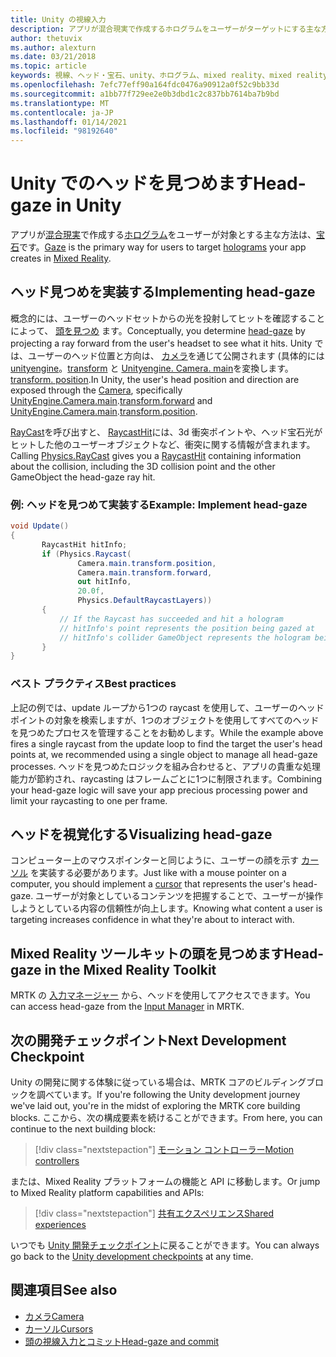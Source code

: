 ```yaml
---
title: Unity の視線入力
description: アプリが混合現実で作成するホログラムをユーザーがターゲットにする主な方法として、宝石入力を使用する方法について説明します。
author: thetuvix
ms.author: alexturn
ms.date: 03/21/2018
ms.topic: article
keywords: 視線、ヘッド・宝石、unity、ホログラム、mixed reality、mixed reality ヘッドセット、windows mixed reality ヘッドセット、virtual reality ヘッドセット、unity、Mixed Reality ツールキット
ms.openlocfilehash: 7efc77eff90a164fdc0476a90912a0f52c9bb33d
ms.sourcegitcommit: a1bb77f729ee2e0b3dbd1c2c837bb7614ba7b9bd
ms.translationtype: MT
ms.contentlocale: ja-JP
ms.lasthandoff: 01/14/2021
ms.locfileid: "98192640"
---
```

# <a name="head-gaze-in-unity"></a><span data-ttu-id="c2af1-104">Unity でのヘッドを見つめます</span><span class="sxs-lookup"><span data-stu-id="c2af1-104">Head-gaze in Unity</span></span>

<span data-ttu-id="c2af1-105">アプリが[混合現実](../../discover/mixed-reality.md)で作成する[ホログラム](../../discover/hologram.md)をユーザーが対象とする主な方法は、[宝石](../../design/gaze-and-commit.md)です。</span><span class="sxs-lookup"><span data-stu-id="c2af1-105">[Gaze](../../design/gaze-and-commit.md) is the primary way for users to target [holograms](../../discover/hologram.md) your app creates in [Mixed Reality](../../discover/mixed-reality.md).</span></span>

## <a name="implementing-head-gaze"></a><span data-ttu-id="c2af1-106">ヘッド見つめを実装する</span><span class="sxs-lookup"><span data-stu-id="c2af1-106">Implementing head-gaze</span></span>

<span data-ttu-id="c2af1-107">概念的には、ユーザーのヘッドセットからの光を投射してヒットを確認することによって、 [頭を見つめ](../../design/gaze-and-commit.md) ます。</span><span class="sxs-lookup"><span data-stu-id="c2af1-107">Conceptually, you determine [head-gaze](../../design/gaze-and-commit.md) by projecting a ray forward from the user's headset to see what it hits.</span></span> <span data-ttu-id="c2af1-108">Unity では、ユーザーのヘッド位置と方向は、 [カメラ](camera-in-unity.md)を通じて公開されます (具体的には [unityengine](https://docs.unity3d.com/ScriptReference/Camera-main.html)。[transform](https://docs.unity3d.com/ScriptReference/Transform-forward.html) と [Unityengine. Camera. main](https://docs.unity3d.com/ScriptReference/Camera-main.html)を変換します。[transform. position](https://docs.unity3d.com/ScriptReference/Transform-position.html).</span><span class="sxs-lookup"><span data-stu-id="c2af1-108">In Unity, the user's head position and direction are exposed through the [Camera](camera-in-unity.md), specifically [UnityEngine.Camera.main](https://docs.unity3d.com/ScriptReference/Camera-main.html).[transform.forward](https://docs.unity3d.com/ScriptReference/Transform-forward.html) and [UnityEngine.Camera.main](https://docs.unity3d.com/ScriptReference/Camera-main.html).[transform.position](https://docs.unity3d.com/ScriptReference/Transform-position.html).</span></span>

<span data-ttu-id="c2af1-109">[RayCast](https://docs.unity3d.com/ScriptReference/Physics.Raycast.html)を呼び出すと、 [RaycastHit](https://docs.unity3d.com/ScriptReference/RaycastHit.html)には、3d 衝突ポイントや、ヘッド宝石光がヒットした他のユーザーオブジェクトなど、衝突に関する情報が含まれます。</span><span class="sxs-lookup"><span data-stu-id="c2af1-109">Calling [Physics.RayCast](https://docs.unity3d.com/ScriptReference/Physics.Raycast.html) gives you a [RaycastHit](https://docs.unity3d.com/ScriptReference/RaycastHit.html) containing information about the collision, including the 3D collision point and the other GameObject the head-gaze ray hit.</span></span>

### <a name="example-implement-head-gaze"></a><span data-ttu-id="c2af1-110">例: ヘッドを見つめて実装する</span><span class="sxs-lookup"><span data-stu-id="c2af1-110">Example: Implement head-gaze</span></span>

```cs
void Update()
{
       RaycastHit hitInfo;
       if (Physics.Raycast(
               Camera.main.transform.position,
               Camera.main.transform.forward,
               out hitInfo,
               20.0f,
               Physics.DefaultRaycastLayers))
       {
           // If the Raycast has succeeded and hit a hologram
           // hitInfo's point represents the position being gazed at
           // hitInfo's collider GameObject represents the hologram being gazed at
       }
}
```

### <a name="best-practices"></a><span data-ttu-id="c2af1-111">ベスト プラクティス</span><span class="sxs-lookup"><span data-stu-id="c2af1-111">Best practices</span></span>

<span data-ttu-id="c2af1-112">上記の例では、update ループから1つの raycast を使用して、ユーザーのヘッドポイントの対象を検索しますが、1つのオブジェクトを使用してすべてのヘッドを見つめたプロセスを管理することをお勧めします。</span><span class="sxs-lookup"><span data-stu-id="c2af1-112">While the example above fires a single raycast from the update loop to find the target the user's head points at, we recommended using a single object to manage all head-gaze processes.</span></span> <span data-ttu-id="c2af1-113">ヘッドを見つめたロジックを組み合わせると、アプリの貴重な処理能力が節約され、raycasting はフレームごとに1つに制限されます。</span><span class="sxs-lookup"><span data-stu-id="c2af1-113">Combining your head-gaze logic will save your app precious processing power and limit your raycasting to one per frame.</span></span>

## <a name="visualizing-head-gaze"></a><span data-ttu-id="c2af1-114">ヘッドを視覚化する</span><span class="sxs-lookup"><span data-stu-id="c2af1-114">Visualizing head-gaze</span></span>

<span data-ttu-id="c2af1-115">コンピューター上のマウスポインターと同じように、ユーザーの顔を示す [カーソル](../../design/cursors.md) を実装する必要があります。</span><span class="sxs-lookup"><span data-stu-id="c2af1-115">Just like with a mouse pointer on a computer, you should implement a [cursor](../../design/cursors.md) that represents the user's head-gaze.</span></span> <span data-ttu-id="c2af1-116">ユーザーが対象としているコンテンツを把握することで、ユーザーが操作しようとしている内容の信頼性が向上します。</span><span class="sxs-lookup"><span data-stu-id="c2af1-116">Knowing what content a user is targeting increases confidence in what they're about to interact with.</span></span>

## <a name="head-gaze-in-the-mixed-reality-toolkit"></a><span data-ttu-id="c2af1-117">Mixed Reality ツールキットの頭を見つめます</span><span class="sxs-lookup"><span data-stu-id="c2af1-117">Head-gaze in the Mixed Reality Toolkit</span></span> 
<span data-ttu-id="c2af1-118">MRTK の [入力マネージャー](https://microsoft.github.io/MixedRealityToolkit-Unity/Documentation/Input/Overview.html) から、ヘッドを使用してアクセスできます。</span><span class="sxs-lookup"><span data-stu-id="c2af1-118">You can access head-gaze from the [Input Manager](https://microsoft.github.io/MixedRealityToolkit-Unity/Documentation/Input/Overview.html) in MRTK.</span></span>

## <a name="next-development-checkpoint"></a><span data-ttu-id="c2af1-119">次の開発チェックポイント</span><span class="sxs-lookup"><span data-stu-id="c2af1-119">Next Development Checkpoint</span></span>

<span data-ttu-id="c2af1-120">Unity の開発に関する体験に従っている場合は、MRTK コアのビルディングブロックを調べています。</span><span class="sxs-lookup"><span data-stu-id="c2af1-120">If you're following the Unity development journey we've laid out, you're in the midst of exploring the MRTK core building blocks.</span></span> <span data-ttu-id="c2af1-121">ここから、次の構成要素を続けることができます。</span><span class="sxs-lookup"><span data-stu-id="c2af1-121">From here, you can continue to the next building block:</span></span>

> [!div class="nextstepaction"]
> [<span data-ttu-id="c2af1-122">モーション コントローラー</span><span class="sxs-lookup"><span data-stu-id="c2af1-122">Motion controllers</span></span>](motion-controllers-in-unity.md)

<span data-ttu-id="c2af1-123">または、Mixed Reality プラットフォームの機能と API に移動します。</span><span class="sxs-lookup"><span data-stu-id="c2af1-123">Or jump to Mixed Reality platform capabilities and APIs:</span></span>

> [!div class="nextstepaction"]
> [<span data-ttu-id="c2af1-124">共有エクスペリエンス</span><span class="sxs-lookup"><span data-stu-id="c2af1-124">Shared experiences</span></span>](shared-experiences-in-unity.md)

<span data-ttu-id="c2af1-125">いつでも [Unity 開発チェックポイント](unity-development-overview.md#2-core-building-blocks)に戻ることができます。</span><span class="sxs-lookup"><span data-stu-id="c2af1-125">You can always go back to the [Unity development checkpoints](unity-development-overview.md#2-core-building-blocks) at any time.</span></span>

## <a name="see-also"></a><span data-ttu-id="c2af1-126">関連項目</span><span class="sxs-lookup"><span data-stu-id="c2af1-126">See also</span></span>
* [<span data-ttu-id="c2af1-127">カメラ</span><span class="sxs-lookup"><span data-stu-id="c2af1-127">Camera</span></span>](camera-in-unity.md)
* [<span data-ttu-id="c2af1-128">カーソル</span><span class="sxs-lookup"><span data-stu-id="c2af1-128">Cursors</span></span>](../../design/cursors.md)
* [<span data-ttu-id="c2af1-129">頭の視線入力とコミット</span><span class="sxs-lookup"><span data-stu-id="c2af1-129">Head-gaze and commit</span></span>](../../design/gaze-and-commit.md)

